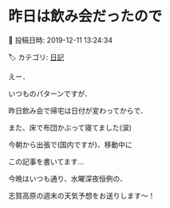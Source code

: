 # 昨日は飲み会だったので

📅 投稿日時: 2019-12-11 13:24:34

🏷️ カテゴリ: [日記](cc4b5682fb7b8b144980957a978653fb0.md)

えー．


いつものパターンですが．





昨日飲み会で帰宅は日付が変わってからで．


また、床で布団かぶって寝てました(涙)





今朝から出張で(国内ですが)、移動中に


この記事を書いてます…





今晩はいつも通り、水曜深夜恒例の、


志賀高原の週末の天気予想をお送りします～！
